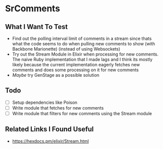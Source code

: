 # SrComments

## What I Want To Test

* Find out the polling interval limit of comments in a stream since thats what the code seems to do
  when pulling new comments to show (with Backbone Marionette) (instead of using Websockets) 
* Try out the Stream Module in Elixir when processing for new comments. The naive Ruby implementation
  that I made lags and I think its mostly likely because the current implementation eagerly fetches
  new comments and does some processing on it for new comments
* _Maybe_ try GenStage as a possible solution

## Todo

- [ ] Setup dependencies like Poison
- [ ] Write module that fetches for new comments
- [ ] Write module that filters for new comments using the Stream module

## Related Links I Found Useful

* https://hexdocs.pm/elixir/Stream.html
